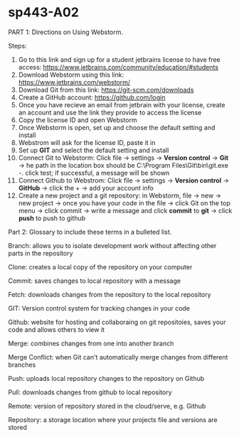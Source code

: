 # sp443-A02

PART 1: Directions on Using Webstorm.

 Steps:
1. Go to this link and sign up for a student jetbrains license to have free access: https://www.jetbrains.com/community/education/#students 
2. Download Webstorm using this link: https://www.jetbrains.com/webstorm/
3. Download Git from this link: https://git-scm.com/downloads
4. Create a GitHub account: https://github.com/login
5. Once you have recieve an email from jetbrain with your license, create an account and use the link they provide to access the license 
6. Copy the license ID and open Webstorm
7. Once Webstorm is open, set up and choose the default setting and install
8. Webstrom will ask for the license ID, paste it in
9. Set up **GIT** and select the default setting and install
10. Connect Git to Webstorm: Click file -> settings -> **Version control** -> **Git** -> he path in the location box
should be C:\Program Files\Git\bin\git.exe -. click test; if successful, a message will be shown
11. Connect Github to Webstrom:  Click file -> settings -> **Version control** -> **GitHub** -> click the + -> add your account info
12. Create a new project and a git repository: in Webstorm, file -> new -> new project -> once you have your code in the file -> click Git on the top menu -> click commit -> write a message and click **commit** to **git** -> click **push** to push to github 



Part 2: Glossary to include these terms in a bulleted list.


 Branch: allows you to isolate development work without affecting other parts in the repository
 
 Clone: creates a local copy of the repository on your computer 
 
 Commit: saves changes to local repository with a message 
 
 Fetch: downloads changes from the repository to the local repository
 
 GIT: Version control system for tracking changes in your code
 
 Github: website for hosting and collaboraing on git repositoies, saves your code and allows others to view it 
 
 Merge: combines changes from one into another branch
 
 Merge Conflict: when Git can't automatically merge changes from different branches
 
 Push: uploads local repository changes to the repository on Github
 
 Pull: downloads changes from github to local repository
 
 Remote: version of repository stored in the cloud/serve, e.g. Github
 
 Repository: a storage location where your projects file and versions are stored

